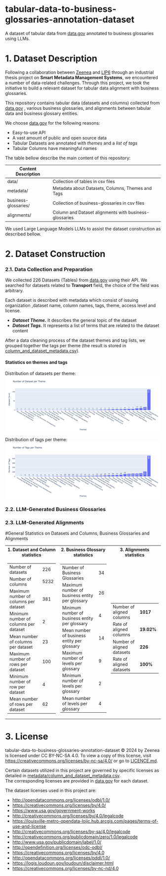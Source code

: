 # tabular-data-to-business-glossaries-annotation-dataset
A dataset of tabular data from [data.gov](https://data.gov/) annotated to business glossaries using LLMs.

# 1. Dataset Description
Following a collaboration between [Zeenea](https://zeenea.com/fr/) and [LIP6](https://www.lip6.fr/) through an industrial thesis project on **Smart Metadata Management Systems**,
we encountered a number of data-related challenges.
Through this project, we took the initiative to build a relevant dataset for tabular data alignment with business glossaries.

This repository contains tabular data (datasets and columns) collected from [data.gov](https://data.gov/) , various business glossaries, and alignments between tabular data and business glossary entities.

We choose [data.gov](https://data.gov/) for the following reasons:
* Easy-to-use API
* A vast amount of public and open source data
* Tabular Datasets are annotated with _themes_ and a _list of tags_ 
* Tabular Columns have meaningful names 

The table bellow describe the main content of this repository:

| Content Description  |                                                        |
|----------------------|--------------------------------------------------------|
| data/                | Collection of tables in csv files                      |
| metadata/            | Metadata about Datasets, Columns, Themes and Tags      |
| business-glossaries/ | Collection of business-glossaries in csv files         |
| alignments/          | Column and Dataset alignments with business-glossaries |

We used Large Language Models LLMs to assist the dataset construction as described bellow.

# 2. Dataset Construction
### 2.1. Data Collection and Preparation
We collected 226 Datasets (Tables) from [data.gov](https://data.gov/) using their API. 
We searched for datasets related to **Transport** field, the choice of the field was arbitrary.

Each dataset is described with metadata which consist of issuing organization ,dataset name, column names, tags, theme, access level and license.
* **_Dataset Theme._** It describes the general topic of the dataset
* **_Dataset Tags._** It represents a list of terms that are related to the dataset content

After a data cleaning process of the dataset themes and tag lists, we grouped together the tags per theme (the result is stored in [column_and_dataset_metadata.csv](/metadata/column_and_dataset_metadata.csv)).

#### Statistics on themes and tags
Distribution of datasets per theme:
![](figures/number_of_dataset_per_theme.png)

Distribution of tags per theme:
![](figures/number_of_tags_per_theme.png)

### 2.2. LLM-Generated Business Glossaries


### 2.3. LLM-Generated Alignments



#General Statistics on Datasets and Columns, Business Glossaries and Alignments
<table>
<tr><th>1. Dataset and Column statistics  </th> <th>2. Business Glossary statistics  </th><th>3. Alignments statistics</th></tr>
<tr><td>

|                                       |      |
|---------------------------------------|------|
| Number of datasets                    | 226  |
| Number of columns                     | 5232 |
| Maximum number of columns per dataset | 381  |
| Minimum number of columns per dataset | 2    |
| Mean number of columns per dataset    | 23   |
| Maximum number of rows per dataset    | 100  |
| Minimum number of row per dataset     | 4    |
| Mean number of rows per dataset       | 62   |

</td><td>

|                                                |     |
|------------------------------------------------|-----|
| Number of Business Glossaries                  | 34  |
| Maximum number of business entity per glossary | 26  |
| Minimum number of business entity per glossary | 4   |
| Mean number of business entity per glossary    | 14  |
| Maximum number of levels per glossary          | 9   |
| Minimum number of levels per glossary          | 2   |
| Mean number of levels per glossary             | 4   |

</td><td>

|                            |        |
|----------------------------|--------|
| Number of aligned columns  | **1017**   |
| Rate of aligned columns    | **19.02%** |
| Number of aligned datasets | **226**    |
| Rate of aligned datasets   | **100%**   |

</td></tr> </table>



# 3. License
tabular-data-to-business-glossaries-annotation-dataset © 2024 by Zeenea is licensed under CC BY-NC-SA 4.0.
To view a copy of this license, visit https://creativecommons.org/licenses/by-nc-sa/4.0/ or go to [LICENCE.md](https://github.com/AKNOUCHEanis/tabular-data-to-business-glossaries-annotation-dataset/blob/main/LICENSE.md).

Certain datasets utilized in this project are governed by specific licenses as detailed in [metadata/column_and_dataset_metadata.csv](https://github.com/AKNOUCHEanis/tabular-data-to-business-glossaries-annotation-dataset/blob/main/metadata/column_and_dataset_metadata.csv).  
The corresponding licenses are provided in [data.gov](https://data.gov/) for each dataset. 

The dataset licenses used in this project are:
* http://opendatacommons.org/licenses/odbl/1.0/
* https://creativecommons.org/licenses/by/4.0/
* https://www.usa.gov/government-works
* http://creativecommons.org/licenses/by/4.0/legalcode
* https://louisville-metro-opendata-lojic.hub.arcgis.com/pages/terms-of-use-and-license
* http://creativecommons.org/licenses/by-sa/4.0/legalcode
* http://creativecommons.org/publicdomain/zero/1.0/legalcode
* http://www.usa.gov/publicdomain/label/1.0/
* http://opendefinition.org/licenses/odc-odbl/
* https://creativecommons.org/licenses/by/4.0
* http://opendatacommons.org/licenses/pddl/1.0/
* https://logis.loudoun.gov/loudoun/disclaimer.html
* https://creativecommons.org/licenses/by-nc-nd/4.0
